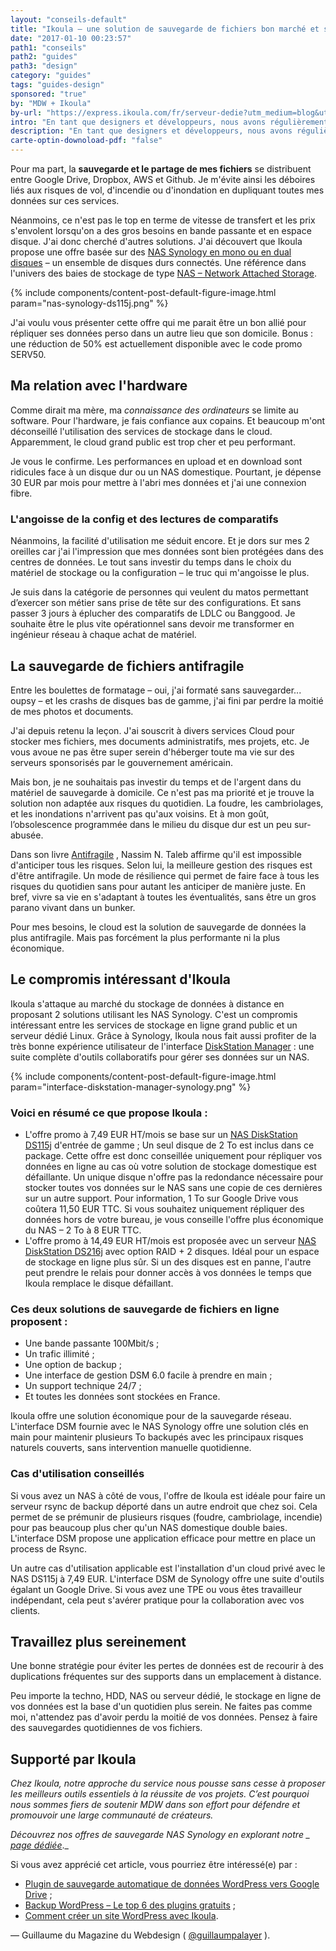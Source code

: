 ```yaml
---
layout: "conseils-default"
title: "Ikoula – une solution de sauvegarde de fichiers bon marché et sûre"
date: "2017-01-10 00:23:57"
path1: "conseils"
path2: "guides"
path3: "design"
category: "guides"
tags: "guides-design"
sponsored: "true"
by: "MDW + Ikoula"
by-url: "https://express.ikoula.com/fr/serveur-dedie?utm_medium=blog&utm_campaign=content&utm_source=magazineduwebdesign#synology"
intro: "En tant que designers et développeurs, nous avons régulièrement besoin de sauvegarder des fichiers. Mais choisir la solution de stockage la plus pertinente n'est pas évident. Surtout quand comme moi, on y connait rien en hardware, en serveur, etc. J'ai donc pris le problème à bras le corps pour trouver des solutions à mes besoins de **back up** et de **stockage de données**."
description: "En tant que designers et développeurs, nous avons régulièrement besoin de sauvegarder des fichiers. Mais choisir la solution de stockage la plus pertinente n'est pas évident. Surtout quand comme moi, on y connait rien en hardware, en serveur, etc"
carte-optin-downoload-pdf: "false"
---
```


Pour ma part, la **sauvegarde et le partage de mes fichiers** se distribuent entre Google Drive, Dropbox, AWS et Github. Je m'évite ainsi les déboires liés aux risques de vol, d'incendie ou d'inondation en dupliquant toutes mes données sur ces services.

Néanmoins, ce n'est pas le top en terme de vitesse de transfert et les prix s'envolent lorsqu'on a des gros besoins en bande passante et en espace disque. J'ai donc cherché d'autres solutions. J'ai découvert que Ikoula propose une offre basée sur des [NAS Synology en mono ou en dual disques](https://express.ikoula.com/fr/serveur-dedie?utm_medium=blog&utm_campaign=content&utm_source=magazineduwebdesign#synology) – un ensemble de disques durs connectés. Une référence dans l'univers des baies de stockage de type [NAS – Network Attached Storage](https://fr.wikipedia.org/wiki/Serveur_de_stockage_en_r%C3%A9seau).

{% include components/content-post-default-figure-image.html param="nas-synology-ds115j.png" %}

J'ai voulu vous présenter cette offre qui me parait être un bon allié pour répliquer ses données perso dans un autre lieu que son domicile. Bonus : une réduction de 50% est actuellement disponible avec le code promo SERV50.

## Ma relation avec l'hardware

Comme dirait ma mère, ma _connaissance des ordinateurs_ se limite au software. Pour l'hardware, je fais confiance aux copains. Et beaucoup m'ont déconseillé l'utilisation des services de stockage dans le cloud. Apparemment, le cloud grand public est trop cher et peu performant.

Je vous le confirme. Les performances en upload et en download sont ridicules face à un disque dur ou un NAS domestique. Pourtant, je dépense 30 EUR par mois pour mettre à l'abri mes données et j'ai une connexion fibre.

### L'angoisse de la config et des lectures de comparatifs

Néanmoins, la facilité d'utilisation me séduit encore. Et je dors sur mes 2 oreilles car j'ai l'impression que mes données sont bien protégées dans des centres de données. Le tout sans investir du temps dans le choix du matériel de stockage ou la configuration – le truc qui m'angoisse le plus.

Je suis dans la catégorie de personnes qui veulent du matos permettant d’exercer son métier sans prise de tête sur des configurations. Et sans passer 3 jours à éplucher des comparatifs de LDLC ou Banggood. Je souhaite être le plus vite opérationnel sans devoir me transformer en ingénieur réseau à chaque achat de matériel.

## La sauvegarde de fichiers antifragile

Entre les boulettes de formatage – oui, j'ai formaté sans sauvegarder... oupsy – et les crashs de disques bas de gamme, j'ai fini par perdre la moitié de mes photos et documents.

J'ai depuis retenu la leçon. J'ai souscrit à divers services Cloud pour stocker mes fichiers, mes documents administratifs, mes projets, etc. Je vous avoue ne pas être super serein d'héberger toute ma vie sur des serveurs sponsorisés par le gouvernement américain.

Mais bon, je ne souhaitais pas investir du temps et de l'argent dans du matériel de sauvegarde à domicile. Ce n'est pas ma priorité et je trouve la solution non adaptée aux risques du quotidien. La foudre, les cambriolages, et les inondations n'arrivent pas qu'aux voisins. Et à mon goût, l’obsolescence programmée dans le milieu du disque dur est un peu sur-abusée.

Dans son livre [Antifragile](https://www.amazon.fr/gp/product/2251444769/ref=as_li_tl?ie=UTF8&camp=1642&creative=6746&creativeASIN=2251444769&linkCode=as2&tag=mdw-21) , Nassim N. Taleb affirme qu'il est impossible d'anticiper tous les risques. Selon lui, la meilleure gestion des risques est d'être antifragile. Un mode de résilience qui permet de faire face à tous les risques du quotidien sans pour autant les anticiper de manière juste. En bref, vivre sa vie en s'adaptant à toutes les éventualités, sans être un gros parano vivant dans un bunker.

Pour mes besoins, le cloud est la solution de sauvegarde de données la plus antifragile. Mais pas forcément la plus performante ni la plus économique.

## Le compromis intéressant d'Ikoula

Ikoula s'attaque au marché du stockage de données à distance en proposant 2 solutions utilisant les NAS Synology. C'est un compromis intéressant entre les services de stockage en ligne grand public et un serveur dédié Linux. Grâce à Synology, Ikoula nous fait aussi profiter de la très bonne expérience utilisateur de l'interface [DiskStation Manager](https://www.synology.com/fr-fr/dsm/live_demo) : une suite complète d'outils collaboratifs pour gérer ses données sur un NAS.

{% include components/content-post-default-figure-image.html param="interface-diskstation-manager-synology.png" %}

### Voici en résumé ce que propose Ikoula :

- L'offre promo à 7,49 EUR HT/mois se base sur un [NAS DiskStation DS115j](https://www.synology.com/fr-fr/products/DS115j) d'entrée de gamme ; Un seul disque de 2 To est inclus dans ce package. Cette offre est donc conseillée uniquement pour répliquer vos données en ligne au cas où votre solution de stockage domestique est défaillante. Un unique disque n'offre pas la redondance nécessaire pour stocker toutes vos données sur le NAS sans une copie de ces dernières sur un autre support. Pour information, 1 To sur Google Drive vous coûtera 11,50 EUR TTC. Si vous souhaitez uniquement répliquer des données hors de votre bureau, je vous conseille l'offre plus économique du NAS – 2 To à 8 EUR TTC.
- L'offre promo à 14,49 EUR HT/mois est proposée avec un serveur [NAS DiskStation DS216j](https://www.synology.com/fr-fr/products/DS216j) avec option RAID + 2 disques. Idéal pour un espace de stockage en ligne plus sûr. Si un des disques est en panne, l'autre peut prendre le relais pour donner accès à vos données le temps que Ikoula remplace le disque défaillant.

### Ces deux solutions de sauvegarde de fichiers en ligne proposent :

- Une bande passante 100Mbit/s ;
- Un trafic illimité ;
- Une option de backup ;
- Une interface de gestion DSM 6.0 facile à prendre en main ;
- Un support technique 24/7 ;
- Et toutes les données sont stockées en France.

Ikoula offre une solution économique pour de la sauvegarde réseau. L'interface DSM fournie avec le NAS Synology offre une solution clés en main pour maintenir plusieurs To backupés avec les principaux risques naturels couverts, sans intervention manuelle quotidienne.

### Cas d'utilisation conseillés

Si vous avez un NAS à côté de vous, l'offre de Ikoula est idéale pour faire un serveur rsync de backup déporté dans un autre endroit que chez soi. Cela permet de se prémunir de plusieurs risques (foudre, cambriolage, incendie) pour pas beaucoup plus cher qu'un NAS domestique double baies. L'interface DSM propose une application efficace pour mettre en place un process de Rsync.

Un autre cas d'utilisation applicable est l'installation d'un cloud privé avec le NAS DS115j à 7,49 EUR. L'interface DSM de Synology offre une suite d'outils égalant un Google Drive. Si vous avez une TPE ou vous êtes travailleur indépendant, cela peut s'avérer pratique pour la collaboration avec vos clients.

## Travaillez plus sereinement

Une bonne stratégie pour éviter les pertes de données est de recourir à des duplications fréquentes sur des supports dans un emplacement à distance.

Peu importe la techno, HDD, NAS ou serveur dédié, le stockage en ligne de vos données est la base d'un quotidien plus serein. Ne faites pas comme moi, n'attendez pas d'avoir perdu la moitié de vos données. Pensez à faire des sauvegardes quotidiennes de vos fichiers.

## Supporté par Ikoula

_Chez Ikoula, notre approche du service nous pousse sans cesse à proposer les meilleurs outils essentiels à la réussite de vos projets. C’est pourquoi nous sommes fiers de soutenir MDW dans son effort pour défendre et promouvoir une large communauté de créateurs._

_Découvrez nos offres de sauvegarde NAS Synology en explorant notre _ [_page dédiée_](https://express.ikoula.com/fr/serveur-dedie?utm_medium=blog&utm_campaign=content&utm_source=magazineduwebdesign#synology)_._

Si vous avez apprécié cet article, vous pourriez être intéressé(e) par :

-  [Plugin de sauvegarde automatique de données WordPress vers Google Drive](http://www.magazineduwebdesign.com/sauvegarde-automatique-wordpress-google-drive/) ;
-  [Backup WordPress – Le top 6 des plugins gratuits](http://www.magazineduwebdesign.com/backup-wordpress-plugin-gratuit/) ;
-  [Comment créer un site WordPress avec Ikoula](http://www.magazineduwebdesign.com/conseils/guides/comment-creer-un-site-wordpress-avec-ikoula/).

— Guillaume du Magazine du Webdesign ( [@guillaumpalayer](https://twitter.com/guillaumpalayer) ).
